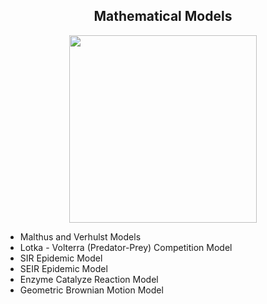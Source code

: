 ## <div align="center"> Mathematical Models
  
<div id="header" align="center">
  <img src="https://user-images.githubusercontent.com/124189083/219243625-f7083022-0ac9-45cf-820b-5dedd249b830.png" width="300"/>
</div>

* Malthus and Verhulst Models 
* Lotka - Volterra (Predator-Prey) Competition Model
* SIR Epidemic Model
* SEIR Epidemic Model
* Enzyme Catalyze Reaction Model
* Geometric Brownian Motion Model




